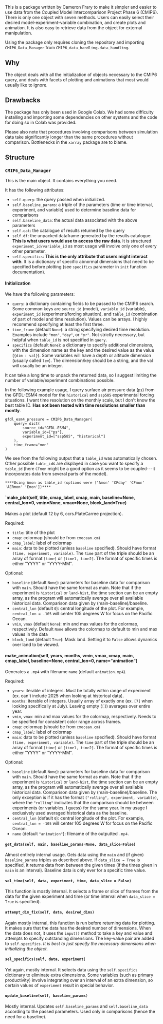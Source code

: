 This is a package written by Cameron Frary to make it simpler and easier to use data from the Coupled Model Intercomparison Project Phase 6 (CMIP6). There is only one object with seven methods. Users can easily select their desired model-experiment-variable combination, and create plots and animation. It is also easy to retrieve data from the object for external manipulation.

Using the package only requires cloning the repository and importing `CMIP6_Data_Manager` from `CMIP6_data_handling.data_handling`.

## Why

The object deals with all the initialization of objects necessary to the CMIP6 query, and deals with facets of plotting and animations that most would usually like to ignore.

## Drawbacks

The package has only been used in Google Colab. We had some difficulty installing and importing some dependencies on other systems and the code for doing so in Colab was provided.

Please also note that procedures involving comparisons between simulation data take significantly longer than the same procedures without comparison. Bottlenecks in the `xarray` package are to blame.

## Structure

### `CMIP6_Data_Manager`

This is the main object. It contains everything you need.

It has the following attributes:
- `self.query`: the query passed when initialized.
- `self.baseline_params`: a triple of the parameters (time or time interval, experiment, and variable) used to determine baseline data for comparisons
- `self.baseline_data`: the actual data associated with the above parameters
- `self.cat`: the catalogue of results returned by the query
- `self.df`: the unpacked dataframe generated by the results catalogue. **This is what users would use to access the raw data**. It is structured `experiment_id/variable_id` as most usage will involve only one of every other parameter.
- `self.specifics`: **This is the only attribute that users might interact with**. It is a dictionary of specific abnormal dimensions that need to be specified before plotting (see `specifics` parameter in `init` function documentation).

#### Initialization

We have the following parameters:

- `query`: a dictionary containing fields to be passed to the CMIP6 search. Some common keys are `source_id` (model), `variable_id` (variable), `experiment_id` (experiment/forcing situation), and `table_id` (combination of part of model and time resolution). Values can be arrays. I highly recommend specifying at least the first three.
- `time_frame` (default `None`): a string specifying desired time resolution. Examples include `"mon"`, `"day"`, or `"yr"`. Not strictly necessary, but helpful when `table_id` is not specified in `query`.
- `specifics` (default `None`): a dictionary to specify additional dimensions, with the dimension name as the key and the desired value as the value (`{dim : val}`). Some variables will have a depth or altitude dimension (usually called `lev`). The dimension/key should be a string, and the val will usually be an integer.

It can take a long time to unpack the returned data, so I suggest limiting the number of variable/experiment combinations possible. 

In the following example usage, I query surface air pressure data (`ps`) from the GFDL-ESM4 model for the `historical` and `ssp585` experimental forcing situations. I want time resolution on the monthly scale, but I don't know the best table ID. **Has not been tested with time resolutions smaller than montly**.
```
gfdl_esm4_pressure = CMIP6_Data_Manager(
    query= dict(
        source_id="GFDL-ESM4",
        variable_id=["ps"],
        experiment_id=["ssp585", "historical"]
    ),
    time_frame="mon"
)
```
We see from the following output that a `table_id` was automatically chosen. Other possible `table_id`s are displayed in case you want to specify a `table_id` (here `CFmon` might be a good option as it seems to be coupled---it incorporates data from several parts of the model). 
```
****Using Amon as table_id (options were ['Amon' 'CFday' 'CFmon' 'AERmon' 'Emon'])****
```

#### `make_plot(self, title, cmap_label, cmap, main, baseline=None, central_lon=0, vmin=None, vmax=None, block_land=True)

Makes a plot (default 12 by 6, ccrs.PlateCarree projection).

Required:

- `title`: title of the plot
- `cmap`: colormap (should be from `cmocean.cm`)
- `cmap_label`: label of colormap
- `main`: data to be plotted (unless `baseline` specified). Should have format `(time, experiment, variable)`. The `time` part of the triple should be an array of format `[time]` or `[time1, time2]`. The format of specific times is either "YYYY" or "YYYY-MM".

Optional:

- `baseline` (default `None`): parameters for baseline data for comparison with `main`. Should have the same format as main. Note that if the experiment is `historical` or `land-hist`, the time section can be an empty array, as the program will automatically average over all available historical data. Comparison data given by (main-baseline)/baseline.
- `central_lon` (default `0`): central longitude of the plot. For example, `central_lon = -105` will center 105 degrees W for focus on the Pacific Ocean.
- `vmin`, `vmax` (default `None`): min and max values for the colormap, respectively. Default `None` allows the colormap to default to min and max values in the data
- `block_land` (default `True`): Mask land. Setting it to `False` allows dynamics over land to be viewed.

#### make_animation(self, years, months, vmin, vmax, cmap, main, cmap_label, baseline=None, central_lon=0, name="animation")

Generates a `.mp4` with filename `name` (default `animation.mp4`). 

Required:

- `years`: iterable of integers. Must be totally within range of experiment (ex. can't include 2025 when looking at historical data).
- `months`: iterable of integers. Usually array of exactly one (ex. `[7]` when looking specifically at July). Leaving empty (`[]`) averages over entire year.
- `vmin`, `vmax`: min and max values for the colormap, respectively. Needs to be specified for consistent color range across frames.
- `cmap`: colormap (should be from `cmocean.cm`)
- `cmap_label`: label of colormap
- `main`: data to be plotted (unless `baseline` specified). Should have format `(time, experiment, variable)`. The `time` part of the triple should be an array of format `[time]` or `[time1, time2]`. The format of specific times is either "YYYY" or "YYYY-MM".

Optional:

- `baseline` (default `None`): parameters for baseline data for comparison with `main`. Should have the same format as main. Note that if the experiment is `historical` or `land-hist`, the time section can be an empty array, as the program will automatically average over all available historical data. Comparison data given by (main-baseline)/baseline. The only exception is if it has the format `("rolling", experiment, variable)`, where the `"rolling"` indicates that the comparison should be between experiments (or variables, I guess) for the same year. In my usage I exclusively used averaged historical data as the baseline.
- `central_lon` (default `0`): central longitude of the plot. For example, `central_lon = -105` will center 105 degrees W for focus on the Pacific Ocean.
- `name` (default `"animation"`): filename of the outputted `.mp4`.

#### `get_data(self, main, baseline_params=None, data_slice=False)`

Almost entirely internal usage. Gets data using the `main` and (if given) `baseline_params` triples as described above. If `data_slice = True` is specified, it returns data from between the given times (if the times given in `main` is an interval). Baseline data is only ever for a specific time value.

#### `sel_time(self, data, experiment, time, data_slice = False)`

This function is mostly internal. It selects a frame or slice of frames from the data for the given experiment and time (or time interval when `data_slice = True` is specified).

#### `attempt_dim_fix(self, data, desired_dims)`

Again mostly internal, this function is run before returning data for plotting. It makes sure that the data has the desired number of dimensions. When the data does not, it uses the `input()` method to take a key and value and attempts to specify outstanding dimensions. The key-value pair are added to `self.specifics`. _It is best to just specify the necessary dimensions when initializing the object._

#### `sel_specifics(self, data, experiment)`

Yet again, mostly internal. It selects data using the `self.specifics` dictionary to eliminate extra dimensions. Some variables (such as primary productivity) involve integrating over an interval of an extra dimension, so certain values of `experiment` result in special behavior.

#### `update_baseline(self, baseline_params)`

Mostly internal. Updates `self.baseline_params` and `self.baseline_data` according to the passed parameters. Used only in comparisons (hence the need for a baseline).
